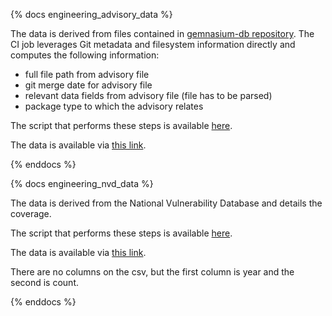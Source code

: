 {% docs engineering_advisory_data %}

The data is derived from files contained in [gemnasium-db repository](https://gitlab.com/gitlab-org/security-products/gemnasium-db). The CI job leverages Git metadata and filesystem information directly and computes the following information:

* full file path from advisory file
* git merge date for advisory file
* relevant data fields from advisory file (file has to be parsed)
* package type to which the advisory relates

The script that performs these steps is available [here](https://gitlab.com/gitlab-org/security-products/gemnasium-db/blob/master/stats/scripts/prepare_data.rb).

The data is available via [this link](https://gitlab.com/gitlab-org/security-products/gemnasium-db/-/jobs/artifacts/master/raw/data/data.tar.gz?job=pages).

{% enddocs %}


{% docs engineering_nvd_data %}

The data is derived from the National Vulnerability Database and details the coverage. 

The script that performs these steps is available [here](https://gitlab.com/gitlab-org/security-products/gemnasium-db/blob/master/stats/scripts/prepare_data.rb).

The data is available via [this link](https://gitlab.com/gitlab-org/security-products/gemnasium-db/-/jobs/artifacts/master/raw/data/nvd.tar.gz?job=pages).

There are no columns on the csv, but the first column is year and the second is count.

{% enddocs %}
